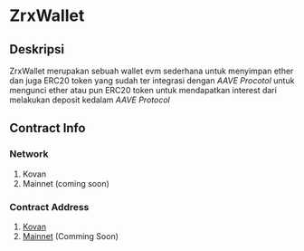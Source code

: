 # ZrxWallet

## Deskripsi
ZrxWallet merupakan sebuah wallet evm sederhana untuk menyimpan ether dan juga ERC20 token yang sudah ter integrasi dengan *AAVE Procotol* untuk mengunci ether atau pun ERC20 token untuk mendapatkan interest dari melakukan deposit kedalam *AAVE Protocol*

## Contract Info

### Network
1. Kovan
2. Mainnet (coming soon)

### Contract Address
1. [Kovan](https://kovan.etherscan.io/address/0x8337bf7c9fB4cC63d9892571dF3170E80068d157)
2. [Mainnet](https:etherscan.io) (Comming Soon)
